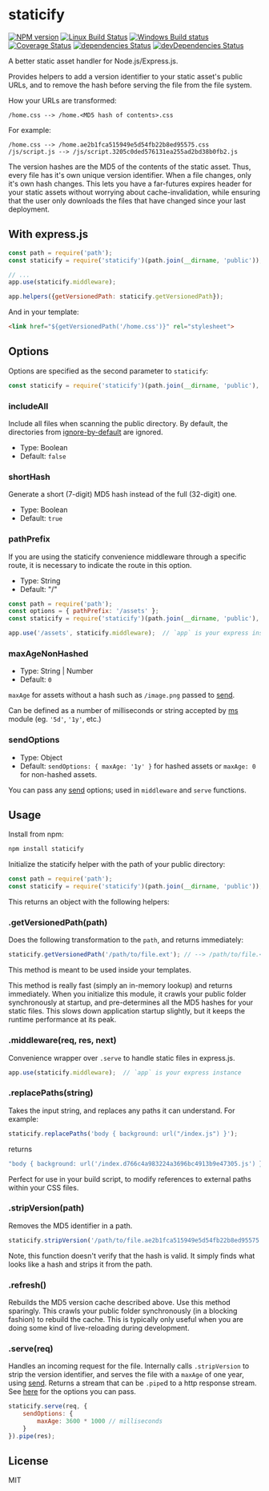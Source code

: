 # staticify

[![NPM version](https://img.shields.io/npm/v/staticify.svg)](https://www.npmjs.com/package/staticify)
[![Linux Build Status](https://img.shields.io/travis/errorception/staticify/master.svg?label=Linux%20build)](https://travis-ci.org/errorception/staticify)
[![Windows Build status](https://img.shields.io/appveyor/ci/rakeshpai/staticify/master.svg?label=Windows%20build)](https://ci.appveyor.com/project/rakeshpai/staticify/branch/master)
[![Coverage Status](https://img.shields.io/coveralls/github/errorception/staticify/master.svg)](https://coveralls.io/github/errorception/staticify?branch=master)
[![dependencies Status](https://img.shields.io/david/errorception/staticify.svg)](https://david-dm.org/errorception/staticify)
[![devDependencies Status](https://img.shields.io/david/dev/errorception/staticify.svg)](https://david-dm.org/errorception/staticify?type=dev)

A better static asset handler for Node.js/Express.js.

Provides helpers to add a version identifier to your static asset's public URLs, and to remove the hash before serving the file from the file system.

How your URLs are transformed:

```
/home.css --> /home.<MD5 hash of contents>.css
```

For example:

```
/home.css --> /home.ae2b1fca515949e5d54fb22b8ed95575.css
/js/script.js --> /js/script.3205c0ded576131ea255ad2bd38b0fb2.js
```

The version hashes are the MD5 of the contents of the static asset. Thus, every file has it's own unique version identifier. When a file changes, only it's own hash changes. This lets you have a far-futures expires header for your static assets without worrying about cache-invalidation, while ensuring that the user only downloads the files that have changed since your last deployment.

## With express.js

```js
const path = require('path');
const staticify = require('staticify')(path.join(__dirname, 'public'));

// ...
app.use(staticify.middleware);

app.helpers({getVersionedPath: staticify.getVersionedPath});
```

And in your template:

```html
<link href="${getVersionedPath('/home.css')}" rel="stylesheet">
```

## Options

Options are specified as the second parameter to `staticify`:

```js
const staticify = require('staticify')(path.join(__dirname, 'public'), options);
```

### includeAll

Include all files when scanning the public directory. By default, the directories from [ignore-by-default](https://github.com/novemberborn/ignore-by-default/blob/master/index.js) are ignored.

* Type: Boolean
* Default: `false`

### shortHash

Generate a short (7-digit) MD5 hash instead of the full (32-digit) one.

* Type: Boolean
* Default: `true`

### pathPrefix

If you are using the staticify convenience middleware through a specific route, it is necessary to indicate the route in this option.

* Type: String
* Default: "/"

```js
const path = require('path');
const options = { pathPrefix: '/assets' };
const staticify = require('staticify')(path.join(__dirname, 'public'), options);

app.use('/assets', staticify.middleware);  // `app` is your express instance
```

### maxAgeNonHashed

* Type: String | Number
* Default: `0`

`maxAge` for assets without a hash such as `/image.png` passed to [send](https://github.com/pillarjs/send).

Can be defined as a number of milliseconds or string accepted by [ms](https://www.npmjs.org/package/ms#readme) module (eg. `'5d'`, `'1y'`, etc.)

### sendOptions

* Type: Object
* Default: `sendOptions: { maxAge: '1y' }` for hashed assets or `maxAge: 0` for non-hashed assets.

You can pass any [send](https://github.com/pillarjs/send) options; used in `middleware` and `serve` functions.

## Usage

Install from npm:

```sh
npm install staticify
```

Initialize the staticify helper with the path of your public directory:

```js
const path = require('path');
const staticify = require('staticify')(path.join(__dirname, 'public'));
```

This returns an object with the following helpers:

### .getVersionedPath(path)

Does the following transformation to the `path`, and returns immediately:

```js
staticify.getVersionedPath('/path/to/file.ext'); // --> /path/to/file.<MD5 of the contents of file.ext>.ext
```

This method is meant to be used inside your templates.

This method is really fast (simply an in-memory lookup) and returns immediately. When you initialize this module, it crawls your public folder synchronously at startup, and pre-determines all the MD5 hashes for your static files. This slows down application startup slightly, but it keeps the runtime performance at its peak.

### .middleware(req, res, next)

Convenience wrapper over `.serve` to handle static files in express.js.

```js
app.use(staticify.middleware);  // `app` is your express instance
```

### .replacePaths(string)

Takes the input string, and replaces any paths it can understand. For example:

```js
staticify.replacePaths('body { background: url("/index.js") }');
```

returns

```js
"body { background: url('/index.d766c4a983224a3696bc4913b9e47305.js') }"
```

Perfect for use in your build script, to modify references to external paths within your CSS files.

### .stripVersion(path)

Removes the MD5 identifier in a path.

```js
staticify.stripVersion('/path/to/file.ae2b1fca515949e5d54fb22b8ed95575.ext'); // --> /path/to/file.ext
```

Note, this function doesn't verify that the hash is valid. It simply finds what looks like a hash and strips it from the path.

### .refresh()

Rebuilds the MD5 version cache described above. Use this method sparingly. This crawls your public folder synchronously (in a blocking fashion) to rebuild the cache. This is typically only useful when you are doing some kind of live-reloading during development.

### .serve(req)

Handles an incoming request for the file. Internally calls `.stripVersion` to strip the version identifier, and serves the file with a `maxAge` of one year, using [send](https://github.com/pillarjs/send). Returns a stream that can be `.pipe`d to a http response stream. See [here](https://github.com/pillarjs/send#options) for the options you can pass.

```js
staticify.serve(req, {
    sendOptions: {
        maxAge: 3600 * 1000 // milliseconds
    }
}).pipe(res);
```

## License

MIT
